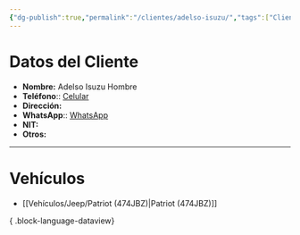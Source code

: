 ```yaml
---
{"dg-publish":true,"permalink":"/clientes/adelso-isuzu/","tags":["Cliente"]}
---
```



# Datos del Cliente 
- **Nombre:** Adelso Isuzu Hombre
- **Teléfono**:: <a href="tel:30590373">Celular</a>
- **Dirección:** 
- **WhatsApp**:: <a href="http://wa.me/50230590373">WhatsApp</a>
- **NIT:** 
- **Otros:** 

---

# Vehículos 

- [[Vehículos/Jeep/Patriot (474JBZ)\|Patriot (474JBZ)]]

{ .block-language-dataview} 

